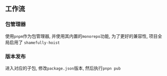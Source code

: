 

## 工作流

### 包管理器

使用`pnpm`作为包管理器, 并使用其内置的`monorepo`功能, 为了更好的兼容性, 项目全局启用了 `shamefully-hoist`

### 版本发布

进入对应的子包, 修改`package.json`版本, 然后执行`pnpn pub`
